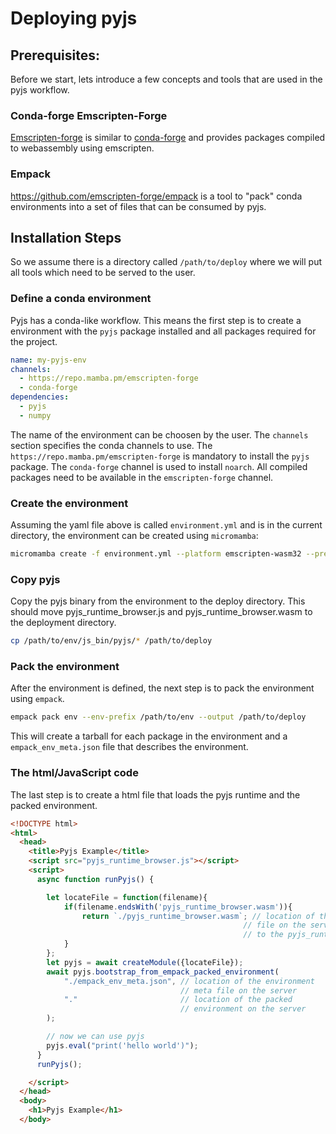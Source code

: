 # Deploying pyjs

## Prerequisites:

Before we start, lets introduce a few concepts and tools that are used in the pyjs workflow.
### Conda-forge Emscripten-Forge

[Emscripten-forge](https://github.com/emscripten-forge/recipes) is similar to [conda-forge](https://conda-forge.org/) and provides packages compiled to webassembly using emscripten.

### Empack
https://github.com/emscripten-forge/empack is a tool to "pack" conda environments into a set of files that can be consumed by pyjs.


## Installation Steps

So we assume there is a directory called `/path/to/deploy` where we will
put all tools which  need to be served to the user.

### Define a conda environment
Pyjs has a conda-like workflow. This means the first step 
is to create a environment with the `pyjs` package installed
and all packages required for the project.

```yaml
name: my-pyjs-env 
channels:
  - https://repo.mamba.pm/emscripten-forge 
  - conda-forge
dependencies:
  - pyjs
  - numpy
```

The name of the environment can be choosen by the user.
The `channels` section specifies the conda channels to use.
The `https://repo.mamba.pm/emscripten-forge` is mandatory to install the `pyjs` package.
The `conda-forge` channel is used to install `noarch`.
All compiled packages need to be available in the `emscripten-forge` channel.

### Create the environment
Assuming the yaml file above is called `environment.yml` and is in the current directory, the  environment can be created using `micromamba`:

```Bash
micromamba create -f environment.yml --platform emscripten-wasm32 --prefix /path/to/env
```

### Copy pyjs
Copy the pyjs binary from the environment to the deploy directory.
This should move pyjs_runtime_browser.js and pyjs_runtime_browser.wasm to the deployment directory.

```Bash
cp /path/to/env/js_bin/pyjs/* /path/to/deploy
```



### Pack the environment

After the environment is defined, the next step is to pack the environment using `empack`.

```Bash
empack pack env --env-prefix /path/to/env --output /path/to/deploy
```
This will create a tarball for each package in the environment and a `empack_env_meta.json` file that describes the environment.


### The html/JavaScript code

The last step is to create a html file that loads the pyjs runtime and the packed environment.

```html
<!DOCTYPE html>
<html>
  <head>
    <title>Pyjs Example</title>
    <script src="pyjs_runtime_browser.js"></script> 
    <script>
      async function runPyjs() {

        let locateFile = function(filename){
            if(filename.endsWith('pyjs_runtime_browser.wasm')){
                return `./pyjs_runtime_browser.wasm`; // location of the wasm 
                                                    // file on the server relative 
                                                    // to the pyjs_runtime_browser.js file
            }
        };
        let pyjs = await createModule({locateFile});
        await pyjs.bootstrap_from_empack_packed_environment(
            "./empack_env_meta.json", // location of the environment 
                                      // meta file on the server
            "."                       // location of the packed 
                                      // environment on the server
        );

        // now we can use pyjs
        pyjs.eval("print('hello world')");
      }
      runPyjs();

    </script>
  </head>
  <body>
    <h1>Pyjs Example</h1>
  </body>
```
